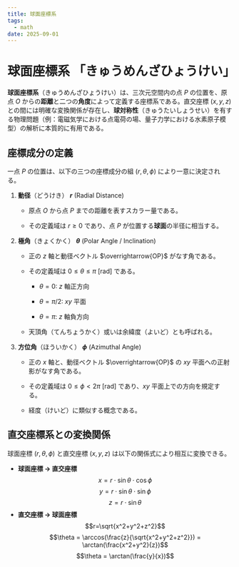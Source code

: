 ```yaml
---
title: 球面座標系
tags:
  - math
date: 2025-09-01
---
```


# 球面座標系 「きゅうめんざひょうけい」

**球面座標系**（きゅうめんざひょうけい）は、三次元空間内の点 $P$ の位置を、原点 $O$ からの**距離**と二つの**角度**によって定義する座標系である。直交座標 $(x, y, z)$ との間には明確な変換関係が存在し、**球対称性**（きゅうたいしょうせい）を有する物理問題（例：電磁気学における点電荷の場、量子力学における水素原子模型）の解析に本質的に有用である。

## 座標成分の定義

一点 $P$ の位置は、以下の三つの座標成分の組 $(r, \theta, \phi)$ により一意に決定される。

1. **動径**（どうけき） **$r$** (Radial Distance)
    
    - 原点 $O$ から点 $P$ までの距離を表すスカラー量である。
        
    - その定義域は $r \geq 0$ であり、点 $P$ が位置する**球面**の半径に相当する。
        
2. **極角**（きょくかく） **$\theta$** (Polar Angle / Inclination)
    
    - 正の $z$ 軸と動径ベクトル $\overrightarrow{OP}$ がなす角である。
        
    - その定義域は $0 \leq \theta \leq \pi$ [rad] である。
        
        - $\theta = 0$: $z$ 軸正方向
            
        - $\theta = \pi/2$: $xy$ 平面
            
        - $\theta = \pi$: $z$ 軸負方向
            
    - 天頂角（てんちょうかく）或いは余緯度（よいど）とも呼ばれる。
        
3. **方位角**（ほういかく） **$\phi$** (Azimuthal Angle)
    
    - 正の $x$ 軸と、動径ベクトル $\overrightarrow{OP}$ の $xy$ 平面への正射影がなす角である。
        
    - その定義域は $0 \leq \phi < 2\pi$ [rad] であり、$xy$ 平面上での方向を規定する。
        
    - 経度（けいど）に類似する概念である。

## 直交座標系との変換関係

球面座標 $(r, \theta, \phi)$ と直交座標 $(x, y, z)$ は以下の関係式により相互に変換できる。

- **球面座標 → 直交座標**
  $$x=r\cdot \sin\theta⁡ \cdot \cos\phi$$ $$y=r\cdot \sin\theta \cdot \sin\phi$$ $$z=r\cdot \sin\theta$$
- **直交座標 → 球面座標**
  $$r=\sqrt{x^2+y^2+z^2}$$ $$\theta = \arccos(\frac{z}{\sqrt{x^2+y^2+z^2}}) = \arctan(\frac{x^2+y^2}{z})$$ $$\theta = \arctan(\frac{y}{x})$$